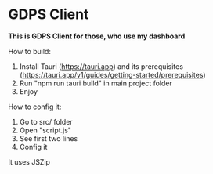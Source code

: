 # GDPS Client

**This is GDPS Client for those, who use my dashboard**

How to build:
1. Install Tauri (https://tauri.app) and its prerequisites (https://tauri.app/v1/guides/getting-started/prerequisites)
2. Run "npm run tauri build" in main project folder
3. Enjoy

How to config it:
1. Go to src/ folder
2. Open "script.js"
3. See first two lines
4. Config it

It uses JSZip